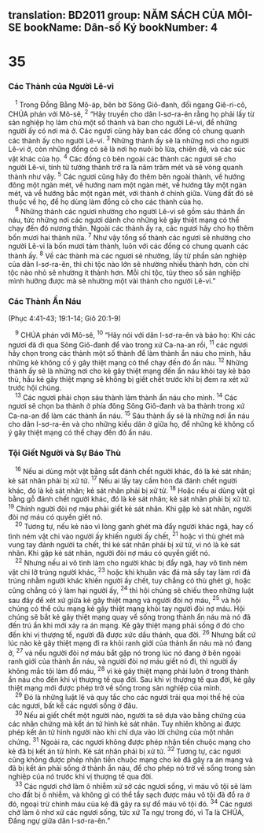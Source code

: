 translation: BD2011
group: NĂM SÁCH CỦA MÔI-SE
bookName: Dân-số Ký 
bookNumber: 4
-------

<div class="title"><h1>35</h1><h3>Các Thành của Người Lê-vi</h3></div>
<span class="verse dan_35_1"> <sup>1</sup> Trong Ðồng Bằng Mô-áp, bên bờ Sông Giô-đanh, đối ngang Giê-ri-cô, CHÚA phán với Mô-sê, </span>
<span class="verse dan_35_2"><sup>2</sup> “Hãy truyền cho dân I-sơ-ra-ên rằng họ phải lấy từ sản nghiệp họ làm chủ một số thành và ban cho người Lê-vi, để những người ấy có nơi mà ở. Các ngươi cũng hãy ban các đồng cỏ chung quanh các thành ấy cho người Lê-vi. </span>
<span class="verse dan_35_3"><sup>3</sup> Những thành ấy sẽ là những nơi cho người Lê-vi ở, còn những đồng cỏ sẽ là nơi họ nuôi bò lừa, chiên dê, và các súc vật khác của họ. </span>
<span class="verse dan_35_4"><sup>4</sup> Các đồng cỏ bên ngoài các thành các ngươi sẽ cho người Lê-vi, tính từ tường thành trở ra là năm trăm mét và sẽ vòng quanh thành như vậy. </span>
<span class="verse dan_35_5"><sup>5</sup> Các ngươi cũng hãy đo thêm bên ngoài thành, về hướng đông một ngàn mét, về hướng nam một ngàn mét, về hướng tây một ngàn mét, và về hướng bắc một ngàn mét, với thành ở chính giữa. Vùng đất đó sẽ thuộc về họ, để họ dùng làm đồng cỏ cho các thành của họ.<br/></span>
<span class="verse dan_35_6"> <sup>6</sup> Những thành các ngươi nhường cho người Lê-vi sẽ gồm sáu thành ẩn náu, tức những nơi các ngươi dành cho những kẻ gây thiệt mạng có thể chạy đến đó nương thân. Ngoài các thành ấy ra, các ngươi hãy cho họ thêm bốn mươi hai thành nữa.</span>
<span class="verse dan_35_7"><sup>7</sup> Như vậy tổng số thành các ngươi sẽ nhường cho người Lê-vi là bốn mươi tám thành, luôn với các đồng cỏ chung quanh các thành ấy. </span>
<span class="verse dan_35_8"><sup>8</sup> Về các thành mà các ngươi sẽ nhường, lấy từ phần sản nghiệp của dân I-sơ-ra-ên, thì chi tộc nào lớn sẽ nhường nhiều thành hơn, còn chi tộc nào nhỏ sẽ nhường ít thành hơn. Mỗi chi tộc, tùy theo số sản nghiệp mình hưởng được mà sẽ nhường một vài thành cho người Lê-vi.”<br/></span>
<div class="title"><h3>Các Thành Ẩn Náu</h3><p>(Phục 4:41-43; 19:1-14; Giô 20:1-9)</p></div>
<span class="verse dan_35_9"> <sup>9</sup> CHÚA phán với Mô-sê, </span>
<span class="verse dan_35_10"><sup>10</sup> “Hãy nói với dân I-sơ-ra-ên và bảo họ: Khi các ngươi đã đi qua Sông Giô-đanh để vào trong xứ Ca-na-an rồi, </span>
<span class="verse dan_35_11"><sup>11</sup> các ngươi hãy chọn trong các thành một số thành để làm thành ẩn náu cho mình, hầu những kẻ không cố ý gây thiệt mạng có thể chạy đến đó ẩn náu. </span>
<span class="verse dan_35_12"><sup>12</sup> Những thành ấy sẽ là những nơi cho kẻ gây thiệt mạng đến ẩn náu khỏi tay kẻ báo thù, hầu kẻ gây thiệt mạng sẽ không bị giết chết trước khi bị đem ra xét xử trước hội chúng.<br/></span>
<span class="verse dan_35_13"> <sup>13</sup> Các ngươi phải chọn sáu thành làm thành ẩn náu cho mình. </span>
<span class="verse dan_35_14"><sup>14</sup> Các ngươi sẽ chọn ba thành ở phía đông Sông Giô-đanh và ba thành trong xứ Ca-na-an để làm các thành ẩn náu. </span>
<span class="verse dan_35_15"><sup>15</sup> Sáu thành ấy sẽ là những nơi ẩn náu cho dân I-sơ-ra-ên và cho những kiều dân ở giữa họ, để những kẻ không cố ý gây thiệt mạng có thể chạy đến đó ẩn náu.<br/></span>
<div class="title"><h3>Tội Giết Người và Sự Báo Thù</h3></div>
<span class="verse dan_35_16"> <sup>16</sup> Nếu ai dùng một vật bằng sắt đánh chết người khác, đó là kẻ sát nhân; kẻ sát nhân phải bị xử tử. </span>
<span class="verse dan_35_17"><sup>17</sup> Nếu ai lấy tay cầm hòn đá đánh chết người khác, đó là kẻ sát nhân; kẻ sát nhân phải bị xử tử. </span>
<span class="verse dan_35_18"><sup>18</sup> Hoặc nếu ai dùng vật gì bằng gỗ đánh chết người khác, đó là kẻ sát nhân; kẻ sát nhân phải bị xử tử. </span>
<span class="verse dan_35_19"><sup>19</sup> Chính người đòi nợ máu phải giết kẻ sát nhân. Khi gặp kẻ sát nhân, người đòi nợ máu có quyền giết nó.<br/></span>
<span class="verse dan_35_20"> <sup>20</sup> Tương tự, nếu kẻ nào vì lòng ganh ghét mà đẩy người khác ngã, hay cố tình ném vật chi vào người ấy khiến người ấy chết, </span>
<span class="verse dan_35_21"><sup>21</sup> hoặc vì thù ghét mà vung tay đánh người ta chết, thì kẻ sát nhân phải bị xử tử, vì nó là kẻ sát nhân. Khi gặp kẻ sát nhân, người đòi nợ máu có quyền giết nó.<br/></span>
<span class="verse dan_35_22"> <sup>22</sup> Nhưng nếu ai vô tình làm cho người khác bị đẩy ngã, hay vô tình ném vật chi lỡ trúng người khác, </span>
<span class="verse dan_35_23"><sup>23</sup> hoặc khi khuân vác đá mà sẩy tay làm rơi đá trúng nhằm người khác khiến người ấy chết, tuy chẳng có thù ghét gì, hoặc cũng chẳng có ý làm hại người ấy, </span>
<span class="verse dan_35_24"><sup>24</sup> thì hội chúng sẽ chiếu theo những luật sau đây để xét xử giữa kẻ gây thiệt mạng và người đòi nợ máu, </span>
<span class="verse dan_35_25"><sup>25</sup> và hội chúng có thể cứu mạng kẻ gây thiệt mạng khỏi tay người đòi nợ máu. Hội chúng sẽ bắt kẻ gây thiệt mạng quay về sống trong thành ẩn náu mà nó đã đến trú ẩn khi mới xảy ra án mạng. Kẻ gây thiệt mạng phải sống ở đó cho đến khi vị thượng tế, người đã được xức dầu thánh, qua đời. </span>
<span class="verse dan_35_26"><sup>26</sup> Nhưng bất cứ lúc nào kẻ gây thiệt mạng đi ra khỏi ranh giới của thành ẩn náu mà nó đang ở, </span>
<span class="verse dan_35_27"><sup>27</sup> và nếu người đòi nợ máu bắt gặp nó trong lúc nó đang ở bên ngoài ranh giới của thành ẩn náu, và người đòi nợ máu giết nó đi, thì người ấy không mắc tội làm đổ máu, </span>
<span class="verse dan_35_28"><sup>28</sup> vì kẻ gây thiệt mạng phải luôn ở trong thành ẩn náu cho đến khi vị thượng tế qua đời. Sau khi vị thượng tế qua đời, kẻ gây thiệt mạng mới được phép trở về sống trong sản nghiệp của mình.<br/></span>
<span class="verse dan_35_29"> <sup>29</sup> Ðó là những luật lệ và quy tắc cho các ngươi trải qua mọi thế hệ của các ngươi, bất kể các ngươi sống ở đâu.<br/></span>
<span class="verse dan_35_30"> <sup>30</sup> Nếu ai giết chết một người nào, người ta sẽ dựa vào bằng chứng của các nhân chứng mà kết án tử hình kẻ sát nhân. Tuy nhiên không ai được phép kết án tử hình người nào khi chỉ dựa vào lời chứng của một nhân chứng. </span>
<span class="verse dan_35_31"><sup>31</sup> Ngoài ra, các ngươi không được phép nhận tiền chuộc mạng cho kẻ đã bị kết án tử hình. Kẻ sát nhân phải bị xử tử. </span>
<span class="verse dan_35_32"><sup>32</sup> Tương tự, các ngươi cũng không được phép nhận tiền chuộc mạng cho kẻ đã gây ra án mạng và đã bị kết án phải sống ở thành ẩn náu, để cho phép nó trở về sống trong sản nghiệp của nó trước khi vị thượng tế qua đời.<br/></span>
<span class="verse dan_35_33"> <sup>33</sup> Các ngươi chớ làm ô nhiễm xứ sở các ngươi sống, vì máu vô tội sẽ làm cho đất bị ô nhiễm, và không gì có thể tẩy sạch được máu vô tội đã đổ ra ở đó, ngoại trừ chính máu của kẻ đã gây ra sự đổ máu vô tội đó. </span>
<span class="verse dan_35_34"><sup>34</sup> Các ngươi chớ làm ô nhơ xứ các ngươi sống, tức xứ Ta ngự trong đó, vì Ta là CHÚA, Ðấng ngự giữa dân I-sơ-ra-ên.”<br/></span>
